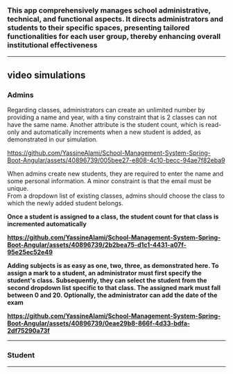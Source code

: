 <h3>This app comprehensively manages school administrative, technical, and functional aspects. It directs administrators and students to their specific spaces, presenting tailored functionalities for each user group, thereby enhancing overall institutional effectiveness </h2>

<hr>

<h2>video simulations</h2>
<h3>Admins</h3>


Regarding classes, administrators can create an unlimited number by providing a name and year, with a tiny constraint that is 2 classes can not have the same name. Another attribute is the student count, which is read-only and automatically increments when a new student is added, as demonstrated in our simulation.

https://github.com/YassineAlami/School-Management-System-Spring-Boot-Angular/assets/40896739/005bee27-e808-4c10-becc-94ae7f82eba9



When admins create new students, they are required to enter the name and some personal information. A minor constraint is that the email must be unique. <br>
From a dropdown list of existing classes, admins should choose the class to which the newly added student belongs. <br>


<b>Once a student is assigned to a class, the student count for that class is incremented automatically <b><br>

  
https://github.com/YassineAlami/School-Management-System-Spring-Boot-Angular/assets/40896739/2b2bea75-d1c1-4431-a07f-95e25ec52e49


Adding subjects is as easy as one, two, three, as demonstrated here. To assign a mark to a student, an administrator must first specify the student's class. Subsequently, they can select the student from the second dropdown list specific to that class. The assigned mark must fall between 0 and 20. Optionally, the administrator can add the date of the exam



https://github.com/YassineAlami/School-Management-System-Spring-Boot-Angular/assets/40896739/0eae29b8-866f-4d33-bdfa-2df75290a73f


<hr>

<h3>Student</h3>





<hr>
